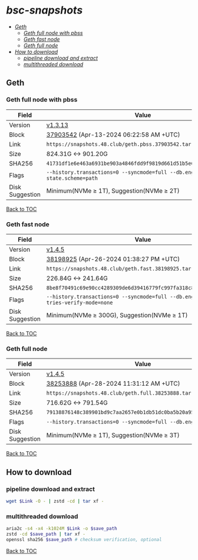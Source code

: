 # *bsc-snapshots*


- *[Geth](#geth)*
    - *[Geth full node with pbss](#geth-full-node-with-pbss)*
    - *[Geth fast node](#geth-fast-node)*
    - *[Geth full node](#geth-full-node)*
- *[How to download](#how-to-download)*
    - *[pipeline download and extract](#pipeline-download-and-extract)*
    - *[multithreaded download](#multithreaded-download)*

## Geth
### Geth full node with pbss

| Field |Value |
| --- | --- |
| Version | [v1.3.13](https://github.com/bnb-chain/bsc/releases/tag/v1.3.13) |
| Block | [37903542](https://bscscan.com/block/37903542) (Apr-13-2024 06:22:58 AM +UTC) |
| Link | `https://snapshots.48.club/geth.pbss.37903542.tar.zst` |
| Size | 824.31G <-> 901.20G |
| SHA256 | `41731df1e6e463a6931be903a4846fdd9f9819d661d51b5e6743d152830713af` |
| Flags | `--history.transactions=0 --syncmode=full --db.engine=pebble --state.scheme=path` |
| Disk Suggestion | Minimum(NVMe ≥ 1T), Suggestion(NVMe ≥ 2T)|

[Back to TOC](#bsc-snapshots)

### Geth fast node

| Field |Value |
| --- | --- |
| Version | [v1.4.5](https://github.com/bnb-chain/bsc/releases/tag/v1.4.5) |
| Block | [38198925](https://bscscan.com/block/38198925) (Apr-26-2024 01:38:27 PM +UTC) |
| Link | `https://snapshots.48.club/geth.fast.38198925.tar.zst` |
| Size | 226.84G <-> 241.64G |
| SHA256 | `8be8f70491c69e90cc4289309de6d39416779fc997fa318c88d5e712e18a4a57` |
| Flags | `--history.transactions=0 --syncmode=full --db.engine=pebble --tries-verify-mode=none` |
| Disk Suggestion | Minimum(NVMe ≥ 300G), Suggestion(NVMe ≥ 1T)|

[Back to TOC](#bsc-snapshots)

### Geth full node

| Field |Value |
| --- | --- |
| Version | [v1.4.5](https://github.com/bnb-chain/bsc/releases/tag/v1.4.5) |
| Block | [38253888](https://bscscan.com/block/38253888) (Apr-28-2024 11:31:12 AM +UTC) |
| Link | `https://snapshots.48.club/geth.full.38253888.tar.zst` |
| Size | 716.62G <-> 791.54G |
| SHA256 | `79138876148c389901bd9c7aa2657e0b1db51dc0ba5b20a95de0ff25eb69a54f` |
| Flags | `--history.transactions=0 --syncmode=full --db.engine=pebble` |
| Disk Suggestion | Minimum(NVMe ≥ 1T), Suggestion(NVMe ≥ 3T)|

[Back to TOC](#bsc-snapshots)

## How to download
### pipeline download and extract

```bash
wget $Link -O - | zstd -cd | tar xf -
```

### multithreaded download

```bash
aria2c -s4 -x4 -k1024M $Link -o $save_path
zstd -cd $save_path | tar xf -
openssl sha256 $save_path # checksum verification, optional
```

[Back to TOC](#bsc-snapshots)
